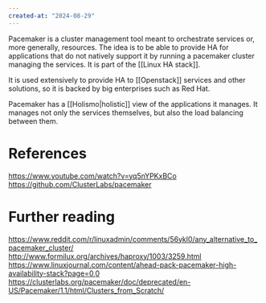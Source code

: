 ```yaml
---
created-at: "2024-08-29"
---
```


Pacemaker is a cluster management tool meant to orchestrate services or, more generally, resources. The idea is to be able to provide HA for applications that do not natively support it by running a pacemaker cluster managing the services. It is part of the [[Linux HA stack]].

It is used extensively to provide HA to [[Openstack]] services and other solutions, so it is backed by big enterprises such as Red Hat.

Pacemaker has a [[Holismo|holistic]] view of the applications it manages. It manages not only the services themselves, but also the load balancing between them.

# References

https://www.youtube.com/watch?v=yq5nYPKxBCo
https://github.com/ClusterLabs/pacemaker

# Further reading

https://www.reddit.com/r/linuxadmin/comments/56ykl0/any_alternative_to_pacemaker_cluster/
http://www.formilux.org/archives/haproxy/1003/3259.html
https://www.linuxjournal.com/content/ahead-pack-pacemaker-high-availability-stack?page=0,0
https://clusterlabs.org/pacemaker/doc/deprecated/en-US/Pacemaker/1.1/html/Clusters_from_Scratch/
